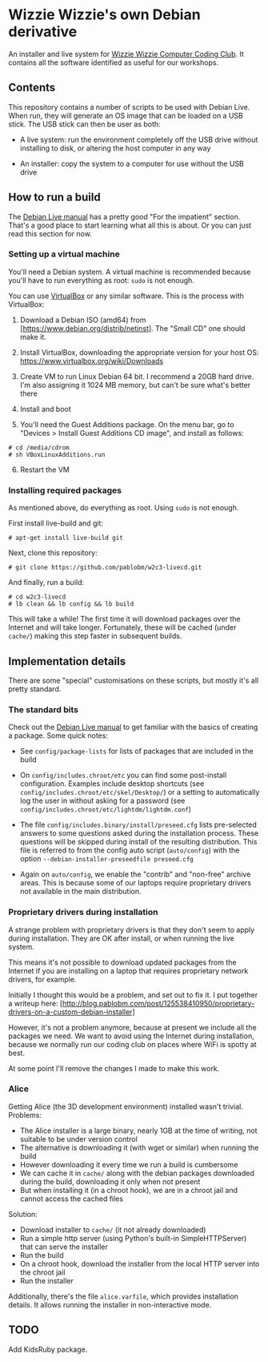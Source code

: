 # Wizzie Wizzie's own Debian derivative

An installer and live system for [Wizzie Wizzie Computer Coding Club](http://www.wizziewizzie.org/). It contains all the software identified as useful for our workshops.

## Contents

This repository contains a number of scripts to be used with Debian Live. When run, they will generate an OS image that can be loaded on a USB stick. The USB stick can then be user as both:

  * A live system: run the environment completely off the USB drive without installing to disk, or altering the host computer in any way

  * An installer: copy the system to a computer for use without the USB drive

## How to run a build

The [Debian Live manual](http://live-systems.org/manual/stable/html/live-manual.en.html) has a pretty good "For the impatient" section. That's a good place to start learning what all this is about. Or you can just read this section for now.

### Setting up a virtual machine

You'll need a Debian system. A virtual machine is recommended because you'll have to run everything as root: `sudo` is not enough.

You can use [VirtualBox](https://www.virtualbox.org/) or any similar software. This is the process with VirtualBox:

  1. Download a Debian ISO (amd64) from [https://www.debian.org/distrib/netinst]. The "Small CD" one should make it.

  2. Install VirtualBox, downloading the appropriate version for your host OS: https://www.virtualbox.org/wiki/Downloads

  3. Create VM to run Linux Debian 64 bit. I recommend a 20GB hard drive. I'm also assigning it 1024 MB memory, but can't be sure what's better there

  4. Install and boot

  5. You'll need the Guest Additions package. On the menu bar, go to "Devices > Install Guest Additions CD image", and install as follows:

    # cd /media/cdrom
    # sh VBoxLinuxAdditions.run

  6. Restart the VM

### Installing required packages

As mentioned above, do everything as root. Using `sudo` is not enough.

First install live-build and git:

    # apt-get install live-build git

Next, clone this repository:

    # git clone https://github.com/pablobm/w2c3-livecd.git

And finally, run a build:

    # cd w2c3-livecd
    # lb clean && lb config && lb build

This will take a while! The first time it will download packages over the Internet and will take longer. Fortunately, these will be cached (under `cache/`) making this step faster in subsequent builds.

## Implementation details

There are some "special" customisations on these scripts, but mostly it's all pretty standard.

### The standard bits

Check out the [Debian Live manual](http://live-systems.org/manual/stable/html/live-manual.en.html) to get familiar with the basics of creating a package. Some quick notes:

  * See `config/package-lists` for lists of packages that are included in the build

  * On `config/includes.chroot/etc` you can find some post-install configuration. Examples include desktop shortcuts (see `config/includes.chroot/etc/skel/Desktop/`) or a setting to automatically log the user in without asking for a password (see `config/includes.chroot/etc/lightdm/lightdm.conf`)

  * The file `config/includes.binary/install/preseed.cfg` lists pre-selected answers to some questions asked during the installation process. These questions will be skipped during install of the resulting distribution. This file is referred to from the config auto script (`auto/config`) with the option `--debian-installer-preseedfile preseed.cfg`

  * Again on `auto/config`, we enable the "contrib" and "non-free" archive areas. This is because some of our laptops require proprietary drivers not available in the main distribution.

### Proprietary drivers during installation

A strange problem with proprietary drivers is that they don't seem to apply during installation. They are OK after install, or when running the live system.

This means it's not possible to download updated packages from the Internet if you are installing on a laptop that requires proprietary network drivers, for example.

Initially I thought this would be a problem, and set out to fix it. I put together a writeup here: [http://blog.pablobm.com/post/125538410950/proprietary-drivers-on-a-custom-debian-installer]

However, it's not a problem anymore, because at present we include all the packages we need. We want to avoid using the Internet during installation, because we normally run our coding club on places where WiFi is spotty at best.

At some point I'll remove the changes I made to make this work.

### Alice

Getting Alice (the 3D development environment) installed wasn't trivial. Problems:

  * The Alice installer is a large binary, nearly 1GB at the time of writing, not suitable to be under version control
  * The alternative is downloading it (with wget or similar) when running the build
  * However downloading it every time we run a build is cumbersome
  * We can cache it in `cache/` along with the debian packages downloaded during the build, downloading it only when not present
  * But when installing it (in a chroot hook), we are in a chroot jail and cannot access the cached files

Solution:

  * Download installer to `cache/` (it not already downloaded)
  * Run a simple http server (using Python's built-in SimpleHTTPServer) that can serve the installer
  * Run the build
  * On a chroot hook, download the installer from the local HTTP server into the chroot jail
  * Run the installer

Additionally, there's the file `alice.varfile`, which provides installation details. It allows running the installer in non-interactive mode.

## TODO

Add KidsRuby package.
